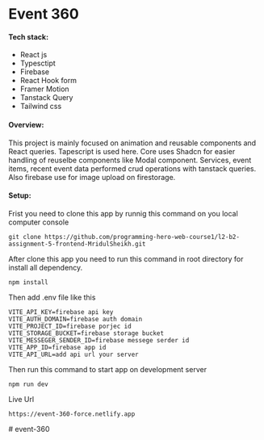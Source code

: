 # Event 360

#### Tech stack:

- React js
- Typesctipt
- Firebase
- React Hook form
- Framer Motion
- Tanstack Query
- Tailwind css

#### Overview:

This project is mainly focused on animation and reusable components and React queries. Tapescript is used here. Core uses Shadcn for easier handling of reuselbe components like Modal component. Services, event items, recent event data performed crud operations with tanstack queries. Also firebase use for image upload on firestorage.

#### Setup:

Frist you need to clone this app by runnig this command on you local computer console

```
git clone https://github.com/programming-hero-web-course1/l2-b2-assignment-5-frontend-MridulSheikh.git
```

After clone this app you need to run this command in root directory for install all dependency.

```
npm install
```

Then add .env file like this

```
VITE_API_KEY=firebase api key
VITE_AUTH_DOMAIN=firebase auth domain
VITE_PROJECT_ID=firebase porjec id
VITE_STORAGE_BUCKET=firebase storage bucket
VITE_MESSEGER_SENDER_ID=firebase messege serder id
VITE_APP_ID=firebase app id
VITE_API_URL=add api url your server
```

Then run this command to start app on development server

```
npm run dev
```

Live Url

```
https://event-360-force.netlify.app
```
#   e v e n t - 3 6 0  
 